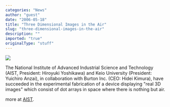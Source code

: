 ```yaml
---
categories: "News"
author: "guest"
date: "2006-05-18"
title: "Three Dimensional Images in the Air"
slug: "three-dimensional-images-in-the-air"
description: ""
imported: "true"
originalType: "stuff"
---
```



<!--{SPLIT()}-->
![](fig1.jpg)
<!--~~~-->

The National Institute of Advanced Industrial Science and Technology (AIST, President: Hiroyuki Yoshikawa) and Keio University (President: Yuichiro Anzai), in collaboration with Burton Inc. (CEO: Hidei Kimura), have succeeded in the experimental fabrication of a device displaying "real 3D images" which consist of dot arrays in space where there is nothing but air.

more at [AIST](http://www.aist.go.jp/aist_e/latest_research/2006/20060210/20060210.html).
<!--{SPLIT}-->